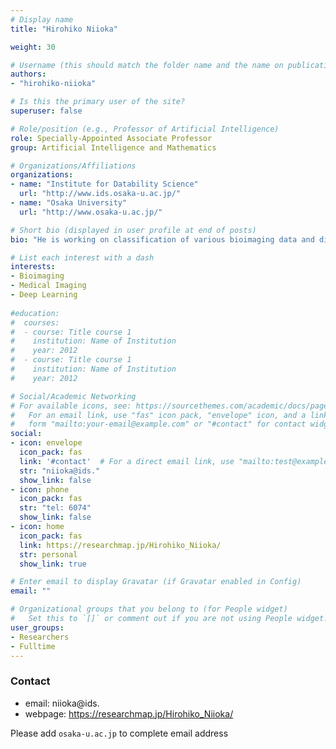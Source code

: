 ```yaml
---
# Display name
title: "Hirohiko Niioka"

weight: 30

# Username (this should match the folder name and the name on publications)
authors:
- "hirohiko-niioka"

# Is this the primary user of the site?
superuser: false

# Role/position (e.g., Professor of Artificial Intelligence)
role: Specially-Appointed Associate Professor
group: Artificial Intelligence and Mathematics

# Organizations/Affiliations
organizations:
- name: "Institute for Datability Science"
  url: "http://www.ids.osaka-u.ac.jp/"
- name: "Osaka University"
  url: "http://www.osaka-u.ac.jp/"

# Short bio (displayed in user profile at end of posts)
bio: "He is working on classification of various bioimaging data and diagnosis aid using medical data by deep learning . The data set is an optical microscope image (fluorescence microscope, second near-infrared microscope, Raman microscope, etc.), CT image and healthcare data and so on."

# List each interest with a dash
interests:
- Bioimaging
- Medical Imaging
- Deep Learning
  
#education:
#  courses:
#  - course: Title course 1
#    institution: Name of Institution
#    year: 2012
#  - course: Title course 1
#    institution: Name of Institution
#    year: 2012

# Social/Academic Networking
# For available icons, see: https://sourcethemes.com/academic/docs/page-builder/#icons
#   For an email link, use "fas" icon pack, "envelope" icon, and a link in the
#   form "mailto:your-email@example.com" or "#contact" for contact widget.
social:
- icon: envelope
  icon_pack: fas
  link: '#contact'  # For a direct email link, use "mailto:test@example.org".
  str: "niioka@ids."
  show_link: false
- icon: phone
  icon_pack: fas
  str: "tel: 6074"
  show_link: false
- icon: home
  icon_pack: fas
  link: https://researchmap.jp/Hirohiko_Niioka/
  str: personal
  show_link: true

# Enter email to display Gravatar (if Gravatar enabled in Config)
email: ""

# Organizational groups that you belong to (for People widget)
#   Set this to `[]` or comment out if you are not using People widget.
user_groups:
- Researchers
- Fulltime
---
```


### Contact
- email: niioka@ids.
- webpage: https://researchmap.jp/Hirohiko_Niioka/


Please add `osaka-u.ac.jp` to complete email address